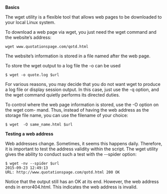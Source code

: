**Basics**

The wget utility is a flexible tool that allows web pages to be downloaded to your local
Linux system.

To download a web page via wget, you just need the wget command and the website’s
address:

	wget www.quotationspage.com/qotd.html

The website’s information is stored in a file named after the web page.

To store the wget output to a log file the -o can be used

	$ wget -o quote.log $url

For various reasons, you may decide that you do not want wget to produce a log file or display session output. In this case, just use the -q option, and the wget command quietly performs its directed duties.

To control where the web page information is stored, use the -O option on the wget com-
mand. Thus, instead of having the web address as the storage file name, you can use the
filename of your choice:

	$ wget  -O same_name.html $url

**Testing a web address**

Web addresses change. Sometimes, it seems this happens daily. Therefore, it is important
to test the address validity within the script. The wget utility gives the ability to conduct
such a test with the --spider option:


	$ wget -nv --spider $url
    2015-09-23 12:49:13
    URL: http://www.quotationspage.com/qotd.html 200 OK

Notice that the output still has an OK at its end. However, the web address ends in
error404.html. This indicates the web address is invalid.
